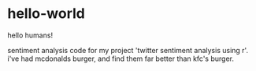 # hello-world

hello humans!

sentiment analysis code for my project 'twitter sentiment analysis using r'.
i've had mcdonalds burger, and find them far better than kfc's burger.
